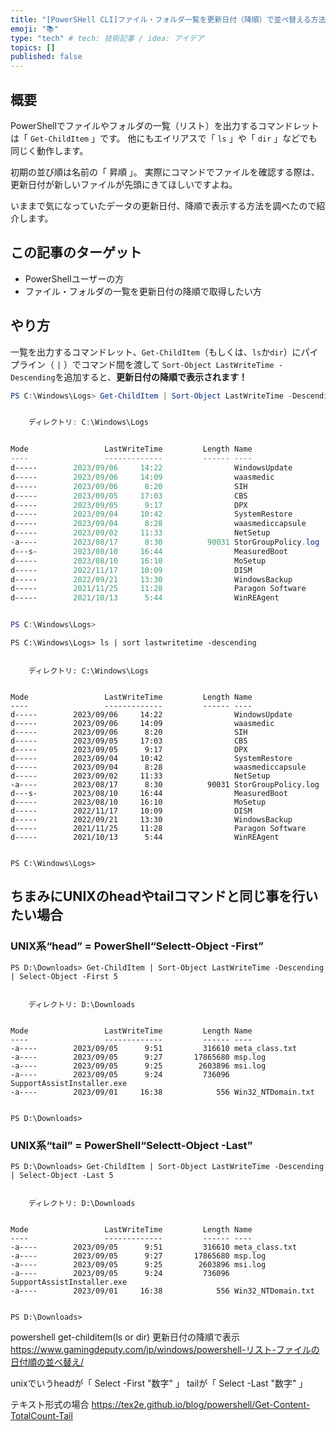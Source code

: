 ```yaml
---
title: "[PowerSHell CLI]ファイル・フォルダ一覧を更新日付（降順）で並べ替える方法"
emoji: "📚"
type: "tech" # tech: 技術記事 / idea: アイデア
topics: []
published: false
---
```

## 概要
PowerShellでファイルやフォルダの一覧（リスト）を出力するコマンドレットは「 `Get-ChildItem` 」です。
他にもエイリアスで「 `ls` 」や「 `dir` 」などでも同じく動作します。

初期の並び順は名前の「 昇順 」。
実際にコマンドでファイルを確認する際は、更新日付が新しいファイルが先頭にきてほしいですよね。

いままで気になっていたデータの更新日付、降順で表示する方法を調べたので紹介します。

## この記事のターゲット
- PowerShellユーザーの方
- ファイル・フォルダの一覧を更新日付の降順で取得したい方

## やり方
一覧を出力するコマンドレット、`Get-ChildItem`（もしくは、`ls`か`dir`）にパイプライン（ `|` ）でコマンド間を渡して
`Sort-Object LastWriteTime -Descending`を追加すると、**更新日付の降順で表示されます！**

```powershell
PS C:\Windows\Logs> Get-ChildItem | Sort-Object LastWriteTime -Descending


    ディレクトリ: C:\Windows\Logs


Mode                 LastWriteTime         Length Name
----                 -------------         ------ ----
d-----        2023/09/06     14:22                WindowsUpdate
d-----        2023/09/06     14:09                waasmedic
d-----        2023/09/06      8:20                SIH
d-----        2023/09/05     17:03                CBS
d-----        2023/09/05      9:17                DPX
d-----        2023/09/04     10:42                SystemRestore
d-----        2023/09/04      8:28                waasmediccapsule
d-----        2023/09/02     11:33                NetSetup
-a----        2023/08/17      8:30          90031 StorGroupPolicy.log
d---s-        2023/08/10     16:44                MeasuredBoot
d-----        2023/08/10     16:10                MoSetup
d-----        2022/11/17     10:09                DISM
d-----        2022/09/21     13:30                WindowsBackup
d-----        2021/11/25     11:28                Paragon Software
d-----        2021/10/13      5:44                WinREAgent


PS C:\Windows\Logs>
```

```powershell:アイリアスや小文字で実行してもOK
PS C:\Windows\Logs> ls | sort lastwritetime -descending


    ディレクトリ: C:\Windows\Logs


Mode                 LastWriteTime         Length Name
----                 -------------         ------ ----
d-----        2023/09/06     14:22                WindowsUpdate
d-----        2023/09/06     14:09                waasmedic
d-----        2023/09/06      8:20                SIH
d-----        2023/09/05     17:03                CBS
d-----        2023/09/05      9:17                DPX
d-----        2023/09/04     10:42                SystemRestore
d-----        2023/09/04      8:28                waasmediccapsule
d-----        2023/09/02     11:33                NetSetup
-a----        2023/08/17      8:30          90031 StorGroupPolicy.log
d---s-        2023/08/10     16:44                MeasuredBoot
d-----        2023/08/10     16:10                MoSetup
d-----        2022/11/17     10:09                DISM
d-----        2022/09/21     13:30                WindowsBackup
d-----        2021/11/25     11:28                Paragon Software
d-----        2021/10/13      5:44                WinREAgent


PS C:\Windows\Logs>
```

## ちまみにUNIXのheadやtailコマンドと同じ事を行いたい場合
### UNIX系“head” = PowerShell“Selectt-Object -First”
```powershell:“Select-Object -First”で可能
PS D:\Downloads> Get-ChildItem | Sort-Object LastWriteTime -Descending | Select-Object -First 5


    ディレクトリ: D:\Downloads


Mode                 LastWriteTime         Length Name
----                 -------------         ------ ----
-a----        2023/09/05      9:51         316610 meta_class.txt
-a----        2023/09/05      9:27       17865680 msp.log
-a----        2023/09/05      9:25        2603896 msi.log
-a----        2023/09/05      9:24         736096 SupportAssistInstaller.exe
-a----        2023/09/01     16:38            556 Win32_NTDomain.txt


PS D:\Downloads>
```

### UNIX系“tail” = PowerShell“Selectt-Object -Last”
```powershell:“Select-Object -Last”で可能
PS D:\Downloads> Get-ChildItem | Sort-Object LastWriteTime -Descending | Select-Object -Last 5


    ディレクトリ: D:\Downloads


Mode                 LastWriteTime         Length Name
----                 -------------         ------ ----
-a----        2023/09/05      9:51         316610 meta_class.txt
-a----        2023/09/05      9:27       17865680 msp.log
-a----        2023/09/05      9:25        2603896 msi.log
-a----        2023/09/05      9:24         736096 SupportAssistInstaller.exe
-a----        2023/09/01     16:38            556 Win32_NTDomain.txt


PS D:\Downloads>
```

powershell get-childitem(ls or dir) 更新日付の降順で表示
https://www.gamingdeputy.com/jp/windows/powershell-リスト-ファイルの日付順の並べ替え/

unixでいうheadが「 Select -First "数字" 」
		  tailが「 Select -Last "数字" 」
		  
テキスト形式の場合
https://tex2e.github.io/blog/powershell/Get-Content-TotalCount-Tail
